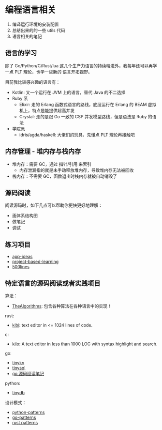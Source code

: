 # 编程语言相关

1. 编译运行环境的安装配置
1. 总结出来的的一些 utils 代码
1. 语言相关的笔记

## 语言的学习

除了 Go/Python/C/Rust/lua 这几个生产力语言的持续精进外，我每年还可以再学一点 PLT 理论，也学一些新的
语言开拓视野。

目前我比较感兴趣的语言有：

- Kotlin: 又一个运行在 JVM 上的语言，替代 Java 的不二选择
- Ruby 系
  - Elixir: 走的 Erlang 函数式语言的路线，底层运行在 Erlang 的 BEAM 虚拟机上，特点是能提供超高并发
  - Crystal: 走的是跟 Go 一致的 CSP 并发模型路线，但是语法是 Ruby 的语法
- 学院派
  - idris/agda/haskell: 大佬们的玩具，先懂点 PLT 理论再接触吧

## 内存管理 - 堆内存与栈内存

- 堆内存：需要 GC，通过 指针/引用 来索引
  - 内存泄漏指的就是未手动释放堆内存，导致堆内存无法被回收
- 栈内存：不需要 GC，函数退出时栈内存就被自动销毁了

## 源码阅读

阅读源码时，如下几点可以帮助你更快更好地理解：

- 画体系结构图
- 做笔记
- 调试

## 练习项目

- [app-ideas](https://github.com/florinpop17/app-ideas)
- [project-based-learning](https://github.com/tuvtran/project-based-learning)
- [500lines](https://github.com/aosabook/500lines)

## 特定语言的源码阅读或者实践项目

算法：

- [TheAlgorithms](https://github.com/TheAlgorithms): 包含各种算法在各种语言中的实现！

rust:

- [kibi](https://github.com/ilai-deutel/kibi): text editor in <= 1024 lines of code.

c:

- [kilo](https://github.com/antirez/kilo): A text editor in less than 1000 LOC with syntax highlight
  and search.

go:

- [tinykv](https://github.com/tidb-incubator/tinykv)
- [tinysql](https://github.com/tidb-incubator/tinysql)
- [go 源码阅读笔记](https://github.com/cch123/golang-notes)

python:

- [tinydb](https://github.com/msiemens/tinydb)

设计模式：

- [python-patterns](https://github.com/faif/python-patterns)
- [go-patterns](https://github.com/tmrts/go-patterns)
- [rust patterns](https://github.com/rust-unofficial/patterns)
